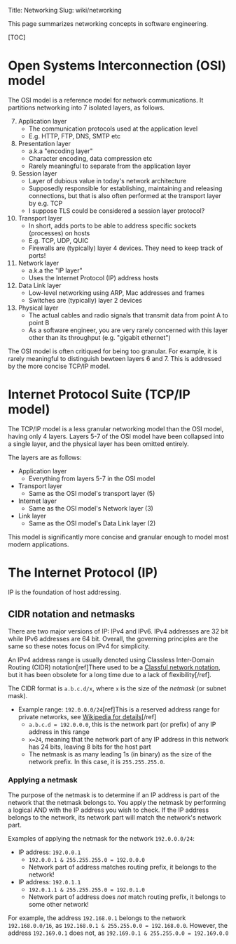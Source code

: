 Title: Networking
Slug: wiki/networking

This page summarizes networking concepts in software engineering.

[TOC]

# Open Systems Interconnection (OSI) model
The OSI model is a reference model for network communications. It partitions networking into 7 isolated layers, as follows.

7. Application layer
    - The communication protocols used at the application level
    - E.g. HTTP, FTP, DNS, SMTP etc
6. Presentation layer
    - a.k.a "encoding layer"
    - Character encoding, data compression etc
    - Rarely meaningful to separate from the application layer
5. Session layer
    - Layer of dubious value in today's network architecture
    - Supposedly responsible for establishing, maintaining and releasing connections, but that is also often performed at the transport layer by e.g. TCP
    - I suppose TLS could be considered a session layer protocol?
4. Transport layer
    - In short, adds ports to be able to address specific sockets (processes) on hosts
    - E.g. TCP, UDP, QUIC
    - Firewalls are (typically) layer 4 devices. They need to keep track of
      ports!
3. Network layer
    - a.k.a the "IP layer"
    - Uses the Internet Protocol (IP) address hosts
2. Data Link layer
    - Low-level networking using ARP, Mac addresses and frames
    - Switches are (typically) layer 2 devices
1. Physical layer
    - The actual cables and radio signals that transmit data from point A to point B
    - As a software engineer, you are very rarely concerned with this layer other than its throughput (e.g. "gigabit ethernet")

The OSI model is often critiqued for being too granular. For example, it is
rarely meaningful to distinguish bewteen layers 6 and 7. This is addressed by
the more concise TCP/IP model.

# Internet Protocol Suite (TCP/IP model)
The TCP/IP model is a less granular networking model than the OSI model, having
only 4 layers. Layers 5-7 of the OSI model have been collapsed into a single
layer, and the physical layer has been omitted entirely.

The layers are as follows:

* Application layer
    - Everything from layers 5-7 in the OSI model
* Transport layer
    - Same as the OSI model's transport layer (5)
* Internet layer
    - Same as the OSI model's Network layer (3)
* Link layer
    - Same as the OSI model's Data Link layer (2)

This model is significantly more concise and granular enough to model most
modern applications.

# The Internet Protocol (IP)
IP is the foundation of host addressing.

## CIDR notation and netmasks
There are two major versions of IP: IPv4 and IPv6. IPv4 addresses are 32 bit
while IPv6 addresses are 64 bit. Overall, the governing principles are the same
so these notes focus on IPv4 for simplicity.

An IPv4 address range is usually denoted using Classless Inter-Domain Routing
(CIDR) notation[ref]There used to be a [Classful network
notation](https://en.wikipedia.org/wiki/Classful_network), but it has been
obsolete for a long time due to a lack of flexibility[/ref].

The CIDR format is `a.b.c.d/x`, where `x` is the size of the _netmask_ (or
subnet mask).

* Example range: `192.0.0.0/24`[ref]This is a reserved address range for
  private networks, see [Wikipedia for details](https://en.wikipedia.org/wiki/Reserved_IP_addresses)[/ref]
    - `a.b.c.d = 192.0.0.0`, this is the network part (or prefix) of any IP address in this
      range
    - `x=24`, meaning that the network part of any IP address in this network
      has 24 bits, leaving 8 bits for the host part
    - The netmask is as many leading 1s (in binary) as the size of the network
      prefix. In this case, it is `255.255.255.0`.

### Applying a netmask
The purpose of the netmask is to determine if an IP address is part of the
network that the netmask belongs to. You apply the netmask by performing a
logical AND with the IP address you wish to check. If the IP address belongs to
the network, its network part will match the network's network part.

Examples of applying the netmask for the network `192.0.0.0/24`:

* IP address: `192.0.0.1`
    - `192.0.0.1 & 255.255.255.0 = 192.0.0.0`
    - Network part of address matches routing prefix, it belongs to the
      network!
* IP address: `192.0.1.1`
    - `192.0.1.1 & 255.255.255.0 = 192.0.1.0`
    - Network part of address does _not_ match routing prefix, it belongs to
      some other network!

For example, the address `192.168.0.1` belongs to the network `192.168.0.0/16`,
as `192.168.0.1 & 255.255.0.0 = 192.168.0.0`. However, the address `192.169.0.1`
does not, as `192.169.0.1 & 255.255.0.0 = 192.169.0.0`
